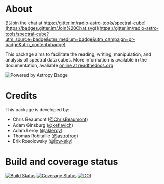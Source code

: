 About
=====

[![Join the chat at https://gitter.im/radio-astro-tools/spectral-cube](https://badges.gitter.im/Join%20Chat.svg)](https://gitter.im/radio-astro-tools/spectral-cube?utm_source=badge&utm_medium=badge&utm_campaign=pr-badge&utm_content=badge)

This package aims to facilitate the reading, writing, manipulation, and
analysis of spectral data cubes.  More information is available in the documentation, avaliable [online at readthedocs.org](http://spectral-cube.rtfd.org).

![Powered by Astropy Badge](http://img.shields.io/badge/powered%20by-AstroPy-orange.svg?style=flat)

Credits
=======

This package is developed by:

* Chris Beaumont ([@ChrisBeaumont](http://github.com/ChrisBeaumont))
* Adam Ginsburg ([@keflavich](http://github.com/keflavich))
* Adam Leroy ([@akleroy](http://github.com/akleroy))
* Thomas Robitaille ([@astrofrog](http://github.com/astrofrog))
* Erik Rosolowsky ([@low-sky](http://github.com/low-sky))

Build and coverage status
=========================

[![Build Status](https://travis-ci.org/radio-astro-tools/spectral-cube.png?branch=master)](https://travis-ci.org/radio-astro-tools/spectral-cube)
[![Coverage Status](https://coveralls.io/repos/radio-astro-tools/spectral-cube/badge.svg?branch=master)](https://coveralls.io/r/radio-astro-tools/spectral-cube?branch=master)
[![DOI](https://zenodo.org/badge/doi/10.5281/zenodo.11485.png)](http://dx.doi.org/10.5281/zenodo.11485)


